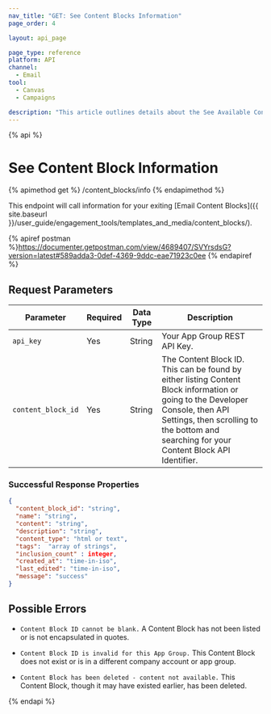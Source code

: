 ```yaml
---
nav_title: "GET: See Content Blocks Information"
page_order: 4

layout: api_page

page_type: reference
platform: API
channel:
  - Email
tool:
  - Canvas
  - Campaigns

description: "This article outlines details about the See Available Content Blocks Information Braze endpoint."
---
```


{% api %}
# See Content Block Information
{% apimethod get %}
/content_blocks/info
{% endapimethod %}

This endpoint will call information for your exiting [Email Content Blocks]({{ site.baseurl }}/user_guide/engagement_tools/templates_and_media/content_blocks/).

{% apiref postman %}https://documenter.getpostman.com/view/4689407/SVYrsdsG?version=latest#589adda3-0def-4369-9ddc-eae71923c0ee {% endapiref %}

## Request Parameters

| Parameter | Required | Data Type | Description |
|---|---|---|---|
| `api_key`  | Yes | String | Your App Group REST API Key. |
| `content_block_id`  | Yes | String | The Content Block ID. This can be found by either listing Content Block information or going to the Developer Console, then API Settings, then scrolling to the bottom and searching for your Content Block API Identifier.|

### Successful Response Properties
```json
{
  "content_block_id": "string",
  "name": "string",
  "content": "string",
  "description": "string",
  "content_type": "html or text",
  "tags":  "array of strings",
  "inclusion_count" : integer,
  "created_at": "time-in-iso",
  "last_edited": "time-in-iso",
  "message": "success"
}
```

## Possible Errors
- `Content Block ID cannot be blank.`
A Content Block has not been listed or is not encapsulated in quotes.

- `Content Block ID is invalid for this App Group.`
This Content Block does not exist or is in a different company account or app group.

- `Content Block has been deleted - content not available.`
This Content Block, though it may have existed earlier, has been deleted.

{% endapi %}
